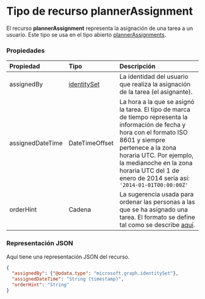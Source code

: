 # <a name="plannerassignment-resource-type"></a>Tipo de recurso plannerAssignment

El recurso **plannerAssignment** representa la asignación de una tarea a un usuario. Este tipo se usa en el tipo abierto [plannerAssignments](plannerassignments.md).


### <a name="properties"></a>Propiedades
| Propiedad       | Tipo    |Descripción|
|:---------------|:--------|:----------|
|assignedBy|[identitySet](identityset.md)|La identidad del usuario que realiza la asignación de la tarea (el asignante).|
|assignedDateTime|DateTimeOffset|La hora a la que se asignó la tarea. El tipo de marca de tiempo representa la información de fecha y hora con el formato ISO 8601 y siempre pertenece a la zona horaria UTC. Por ejemplo, la medianoche en la zona horaria UTC del 1 de enero de 2014 sería así: `'2014-01-01T00:00:00Z'`|
|orderHint|Cadena|La sugerencia usada para ordenar las personas a las que se ha asignado una tarea. El formato se define tal como se describe [aquí](planner_order_hint_format.md).|

### <a name="json-representation"></a>Representación JSON

Aquí tiene una representación JSON del recurso.

<!-- {
  "blockType": "resource",
  "optionalProperties": [

  ],
  "@odata.type": "microsoft.graph.plannerAssignment"
}-->

```json
{
  "assignedBy": {"@odata.type": "microsoft.graph.identitySet"},
  "assignedDateTime": "String (timestamp)",
  "orderHint": "String"
}

```

<!-- uuid: 8fcb5dbc-d5aa-4681-8e31-b001d5168d79
2015-10-25 14:57:30 UTC -->
<!-- {
  "type": "#page.annotation",
  "description": "plannerAssignment resource",
  "keywords": "",
  "section": "documentation",
  "tocPath": ""
}-->